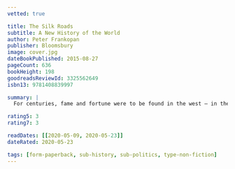 ```yaml
---
vetted: true

title: The Silk Roads
subtitle: A New History of the World
author: Peter Frankopan
publisher: Bloomsbury
image: cover.jpg
dateBookPublished: 2015-08-27
pageCount: 636
bookHeight: 198
goodreadsReviewId: 3325562649
isbn13: 9781408839997

summary: |
  For centuries, fame and fortune were to be found in the west – in the New World of the Americas. Today, it is the east which calls out to those in search of riches and adventure. Sweeping right across Central Asia and deep into China and India, a region that once took centre stage is again rising to dominate global politics, commerce and culture. A major reassessment of world history, The Silk Roads is a dazzling exploration of the forces that have driven the rise and fall of empires, determined the flow of ideas and goods and are now heralding a new dawn in international affairs.

rating5: 3
rating7: 3

readDates: [[2020-05-09, 2020-05-23]]
dateRated: 2020-05-23

tags: [form-paperback, sub-history, sub-politics, type-non-fiction]
---
```

